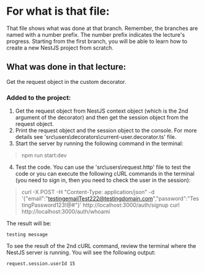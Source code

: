 # For what is that file:  
That file shows what was done at that branch. Remember, the branches are named with a number prefix. The number prefix indicates the lecture's progress. Starting from the first branch, you will be able to learn how to create a new NestJS project from scratch.  

## What was done in that lecture:  
Get the request object in the custom decorator.

### Added to the project:  
1. Get the request object from NestJS context object (which is the 2nd argument of the decorator) and then get the session object from the request object.
2. Print the request object and the session object to the console. For more details see 'src\users\decorators\current-user.decorator.ts' file.
3. Start the server by running the following command in the terminal:
> npm run start:dev

4. Test the code. You can use the 'src\users\request.http' file to test the code or you can execute the following cURL commands in the terminal (you need to sign in, then you need to check the user in the session):
> curl -X POST -H "Content-Type: application/json" -d '{"email":"testingemailTest222@testingdomain.com","password":"TestingPassword123!@#"}' http://localhost:3000/auth/signup
> curl http://localhost:3000/auth/whoami

The result will be:
```
testing message
```

To see the result of the 2nd cURL command, review the terminal where the NestJS server is running. You will see the following output:
```
request.session.userId 15
```